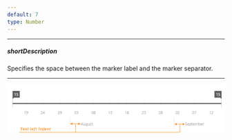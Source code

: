 ```yaml
---
default: 7
type: Number
---
```

---
##### shortDescription
Specifies the space between the marker label and the marker separator.

---
![RangeSelectorScaleMarkerTextLeftIndent ChartJS](/images/ChartJS/RangeSelectorScaleMarkerTextLeftIndent.png)